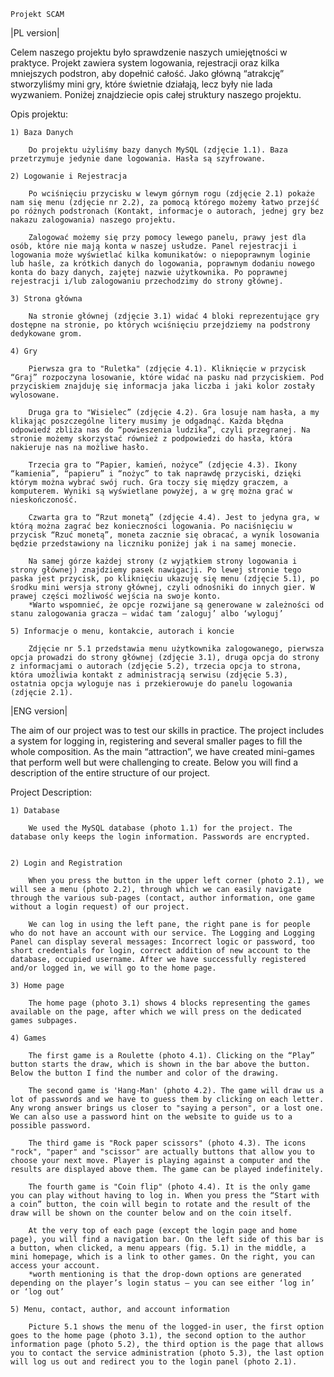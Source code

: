     Projekt SCAM 
    
|PL version|    
    
Celem naszego projektu było sprawdzenie naszych umiejętności w praktyce. Projekt zawiera system logowania, rejestracji oraz kilka mniejszych podstron, aby dopełnić całość. Jako główną “atrakcję” stworzyliśmy mini gry, które świetnie działają, lecz były nie lada wyzwaniem. Poniżej znajdziecie opis całej struktury naszego projektu. 

Opis projektu: 

    1) Baza Danych 

        Do projektu użyliśmy bazy danych MySQL (zdjęcie 1.1). Baza przetrzymuje jedynie dane logowania. Hasła są szyfrowane.

    2) Logowanie i Rejestracja 

        Po wciśnięciu przycisku w lewym górnym rogu (zdjęcie 2.1) pokaże nam się menu (zdjęcie nr 2.2), za pomocą którego możemy łatwo przejść po różnych podstronach (Kontakt, informacje o autorach, jednej gry bez nakazu zalogowania) naszego projektu. 

        Zalogować możemy się przy pomocy lewego panelu, prawy jest dla osób, które nie mają konta w naszej usłudze. Panel rejestracji i logowania może wyświetlać kilka komunikatów: o niepoprawnym loginie lub haśle, za krótkich danych do logowania, poprawnym dodaniu nowego konta do bazy danych, zajętej nazwie użytkownika. Po poprawnej rejestracji i/lub zalogowaniu przechodzimy do strony głównej.

    3) Strona główna  

        Na stronie głównej (zdjęcie 3.1) widać 4 bloki reprezentujące gry dostępne na stronie, po których wciśnięciu przejdziemy na podstrony dedykowane grom. 

    4) Gry

        Pierwsza gra to "Ruletka" (zdjęcie 4.1). Kliknięcie w przycisk “Graj” rozpoczyna losowanie, które widać na pasku nad przyciskiem. Pod przyciskiem znajduję się informacja jaka liczba i jaki kolor zostały wylosowane. 

        Druga gra to "Wisielec” (zdjęcie 4.2). Gra losuje nam hasła, a my klikając poszczególne litery musimy je odgadnąć. Każda błędna odpowiedź zbliża nas do “powieszenia ludzika”, czyli przegranej. Na stronie możemy skorzystać również z podpowiedzi do hasła, która nakieruje nas na możliwe hasło.  

        Trzecia gra to “Papier, kamień, nożyce” (zdjęcie 4.3). Ikony “kamienia”, “papieru” i “nożyc” to tak naprawdę przyciski, dzięki którym można wybrać swój ruch. Gra toczy się między graczem, a komputerem. Wyniki są wyświetlane powyżej, a w grę można grać w nieskończoność. 

        Czwarta gra to “Rzut monetą” (zdjęcie 4.4). Jest to jedyna gra, w którą można zagrać bez konieczności logowania. Po naciśnięciu w przycisk “Rzuć monetą”, moneta zacznie się obracać, a wynik losowania będzie przedstawiony na liczniku poniżej jak i na samej monecie. 

        Na samej górze każdej strony (z wyjątkiem strony logowania i strony głównej) znajdziemy pasek nawigacji. Po lewej stronie tego paska jest przycisk, po kliknięciu ukazuję się menu (zdjęcie 5.1), po środku mini wersja strony głównej, czyli odnośniki do innych gier. W prawej części możliwość wejścia na swoje konto.
        *Warto wspomnieć, że opcje rozwijane są generowane w zależności od stanu zalogowania gracza – widać tam ‘zaloguj’ albo ‘wyloguj’ 

    5) Informacje o menu, kontakcie, autorach i koncie 

        Zdjęcie nr 5.1 przedstawia menu użytkownika zalogowanego, pierwsza opcja prowadzi do strony głównej (zdjęcie 3.1), druga opcja do strony z informacjami o autorach (zdjęcie 5.2), trzecia opcja to strona, która umożliwia kontakt z administracją serwisu (zdjęcie 5.3), ostatnia opcja wyloguje nas i przekierowuje do panelu logowania (zdjęcie 2.1).  


|ENG version|

The aim of our project was to test our skills in practice. The project includes a system for logging in, registering and several smaller pages to fill the whole composition. As the main “attraction”, we have created mini-games that perform well but were challenging to create. Below you will find a description of the entire structure of our project.

Project Description:

    1) Database

        We used the MySQL database (photo 1.1) for the project. The database only keeps the login information. Passwords are encrypted.
 
 
    2) Login and Registration 
    
        When you press the button in the upper left corner (photo 2.1), we will see a menu (photo 2.2), through which we can easily navigate through the various sub-pages (contact, author information, one game without a login request) of our project.

        We can log in using the left pane, the right pane is for people who do not have an account with our service. The Logging and Logging Panel can display several messages: Incorrect logic or password, too short credentials for login, correct addition of new account to the database, occupied username. After we have successfully registered and/or logged in, we will go to the home page.

    3) Home page
    
        The home page (photo 3.1) shows 4 blocks representing the games available on the page, after which we will press on the dedicated games subpages.

    4) Games
    
        The first game is a Roulette (photo 4.1). Clicking on the “Play” button starts the draw, which is shown in the bar above the button. Below the button I find the number and color of the drawing.

        The second game is 'Hang-Man' (photo 4.2). The game will draw us a lot of passwords and we have to guess them by clicking on each letter. Any wrong answer brings us closer to "saying a person", or a lost one. We can also use a password hint on the website to guide us to a possible password.

        The third game is "Rock paper scissors" (photo 4.3). The icons "rock", "paper" and "scissor" are actually buttons that allow you to choose your next move. Player is playing against a computer and the results are displayed above them. The game can be played indefinitely.

        The fourth game is "Coin flip" (photo 4.4). It is the only game you can play without having to log in. When you press the “Start with a coin” button, the coin will begin to rotate and the result of the draw will be shown on the counter below and on the coin itself.

        At the very top of each page (except the login page and home page), you will find a navigation bar. On the left side of this bar is a button, when clicked, a menu appears (fig. 5.1) in the middle, a mini homepage, which is a link to other games. On the right, you can access your account.
        *worth mentioning is that the drop-down options are generated depending on the player’s login status – you can see either ‘log in’ or ‘log out’

    5) Menu, contact, author, and account information

        Picture 5.1 shows the menu of the logged-in user, the first option goes to the home page (photo 3.1), the second option to the author information page (photo 5.2), the third option is the page that allows you to contact the service administration (photo 5.3), the last option will log us out and redirect you to the login panel (photo 2.1).


